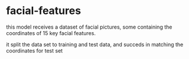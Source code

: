 # facial-features

this model receives a dataset of facial pictures, some containing the coordinates of 15 key facial features.

it split the data set to training and test data,
and succeds in matching the coordinates for test set
